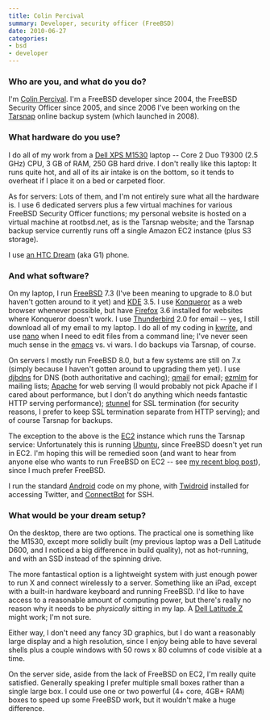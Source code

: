 ```yaml
---
title: Colin Percival
summary: Developer, security officer (FreeBSD)
date: 2010-06-27
categories:
- bsd
- developer
---
```


### Who are you, and what do you do?

I'm [Colin Percival](http://www.daemonology.net/blog/ "Colin's weblog."). I'm a FreeBSD developer since 2004, the FreeBSD Security Officer since 2005, and since 2006 I've been working on the [Tarsnap][] online backup system (which launched in 2008).

### What hardware do you use?

I do all of my work from a [Dell XPS M1530][xps-m1530] laptop -- Core 2 Duo T9300 (2.5 GHz) CPU, 3 GB of RAM, 250 GB hard drive. I don't really like this laptop: It runs quite hot, and all of its air intake is on the bottom, so it tends to overheat if I place it on a bed or carpeted floor.

As for servers: Lots of them, and I'm not entirely sure what all the hardware is. I use 6 dedicated servers plus a few virtual machines for various FreeBSD Security Officer functions; my personal website is hosted on a virtual machine at rootbsd.net, as is the Tarsnap website; and the Tarsnap backup service currently runs off a single Amazon EC2 instance (plus S3 storage).

I use [an HTC Dream][g1] (aka G1) phone.

### And what software?

On my laptop, I run [FreeBSD][] 7.3 (I've been meaning to upgrade to 8.0 but haven't gotten around to it yet) and [KDE][] 3.5. I use [Konqueror][] as a web browser whenever possible, but have [Firefox][] 3.6 installed for websites where Konqueror doesn't work. I use [Thunderbird][] 2.0 for email -- yes, I still download all of my email to my laptop. I do all of my coding in [kwrite][], and use [nano][] when I need to edit files from a command line; I've never seen much sense in the [emacs][] vs. vi wars. I do backups via Tarsnap, of course.

On servers I mostly run FreeBSD 8.0, but a few systems are still on 7.x (simply because I haven't gotten around to upgrading them yet). I use [djbdns][] for DNS (both authoritative and caching); [qmail][] for email; [ezmlm][] for mailing lists; [Apache][httpd] for web serving (I would probably not pick Apache if I cared about performance, but I don't do anything which needs fantastic HTTP serving performance); [stunnel][] for SSL termination (for security reasons, I prefer to keep SSL termination separate from HTTP serving); and of course Tarsnap for backups.

The exception to the above is the [EC2][] instance which runs the Tarsnap service: Unfortunately this is running [Ubuntu][], since FreeBSD doesn't yet run in EC2. I'm hoping this will be remedied soon (and want to hear from anyone else who wants to run FreeBSD on EC2 -- see [my recent blog post](http://www.daemonology.net/blog/2010-04-05-FreeBSD-EC2.html "Colin's post on FreeBSD and EC2.")), since I much prefer FreeBSD.

I run the standard [Android][] code on my phone, with [Twidroid][twidroid-android] installed for accessing Twitter, and [ConnectBot][connectbot-android] for SSH.

### What would be your dream setup?

On the desktop, there are two options. The practical one is something like the M1530, except more solidly built (my previous laptop was a Dell Latitude D600, and I noticed a big difference in build quality), not as hot-running, and with an SSD instead of the spinning drive.

The more fantastical option is a lightweight system with just enough power to run X and connect wirelessly to a server. Something like an iPad, except with a built-in hardware keyboard and running FreeBSD. I'd like to have access to a reasonable amount of computing power, but there's really no reason why it needs to be *physically* sitting in my lap. A [Dell Latitude Z][latitude-z] might work; I'm not sure.

Either way, I don't need any fancy 3D graphics, but I do want a reasonably large display and a high resolution, since I enjoy being able to have several shells plus a couple windows with 50 rows x 80 columns of code visible at a time.

On the server side, aside from the lack of FreeBSD on EC2, I'm really quite satisfied. Generally speaking I prefer multiple small boxes rather than a single large box. I could use one or two powerful (4+ core, 4GB+ RAM) boxes to speed up some FreeBSD work, but it wouldn't make a huge difference.

[android]: https://developers.google.com/android/?csw=1 "A mobile phone platform."
[connectbot-android]: https://connectbot.org/ "A secure shell for Android devices."
[djbdns]: http://cr.yp.to/djbdns.html "DNS server software."
[ec2]: https://aws.amazon.com/ec2/ "A web service for virtualised processing."
[emacs]: http://www.gnu.org/software/emacs/ "A free open-source text editor."
[ezmlm]: http://www.ezmlm.org/ "Mailing list management software."
[firefox]: https://www.mozilla.org/en-US/firefox/new/ "A cross-platform open-source web browser."
[freebsd]: https://www.freebsd.org/ "An open source operating system."
[g1]: https://en.wikipedia.org/wiki/HTC_Dream "An Android smartphone."
[httpd]: https://httpd.apache.org/ "Web server software."
[kde]: https://kde.org/ "A graphical environment for *nix operating systems."
[konqueror]: http://web.archive.org/web/20200909184352/https://kde.org/applications/internet/org.kde.konqueror "An open-source web browser."
[kwrite]: https://kate-editor.org/ "A simple text editor for KDE."
[latitude-z]: https://www.techtarget.com/technologyguide/ "A super thin PC laptop."
[nano]: https://www.nano-editor.org/ "A command-line text editor."
[qmail]: http://web.archive.org/web/20220803223549/http://qmail.org/top.html "An SMTP server."
[stunnel]: https://www.stunnel.org/index.html "A tool to make any TCP connection over SSL."
[tarsnap]: http://www.tarsnap.com/ "An online backup system, aimed at *nix-based computers."
[thunderbird]: http://web.archive.org/web/20070322094547/http://www.thunderbird.net:80/ "An open-source cross-platform mail client."
[twidroid-android]: https://www.bluestacks.com/blog.html "A Twitter client for Android devices."
[ubuntu]: https://ubuntu.com/ "A Unix distribution."
[xps-m1530]: https://en.wikipedia.org/wiki/Dell_XPS#XPS_M1530 "A PC laptop with a 15.4 inch screen."
